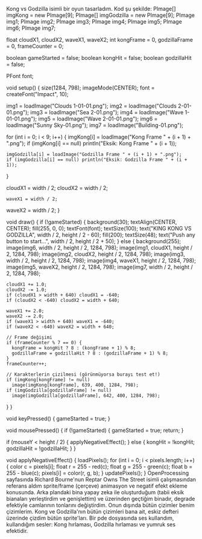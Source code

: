Kong vs Godzilla isimli bir oyun tasarladım. Kod şu şekilde:
PImage[] imgKong = new PImage[9];
PImage[] imgGodzilla = new PImage[9]; 
PImage img1;
PImage img2;
PImage img3; 
PImage img4;
PImage img5;
PImage img6;
PImage img7;

float cloudX1, cloudX2, waveX1, waveX2;
int kongFrame = 0, godzillaFrame = 0, frameCounter = 0;

boolean gameStarted = false;
boolean kongHit = false;
boolean godzillaHit = false;

PFont font;

void setup() {
  size(1284, 798);
  imageMode(CENTER);
  font = createFont("Impact", 10);
  
  img1 = loadImage("Clouds 1-01-01.png");
  img2 = loadImage("Clouds 2-01-01.png");
  img3 = loadImage("Sea 2-01.png");
  img4 = loadImage("Wave 1-01-01.png");
  img5 = loadImage("Wave 2-01-01.png");
  img6 = loadImage("Sunny Sky-01.png");
  img7 = loadImage("Building-01.png");

  for (int i = 0; i < 9; i++) {
    imgKong[i] = loadImage("Kong Frame " + (i + 1) + ".png");
    if (imgKong[i] == null) println("Eksik: Kong Frame " + (i + 1));

    imgGodzilla[i] = loadImage("Godzilla Frame " + (i + 1) + ".png");
    if (imgGodzilla[i] == null) println("Eksik: Godzilla Frame " + (i + 1));
  }

  cloudX1 = width / 2;
  cloudX2 = width / 2;
  
	waveX1 = width / 2;
  waveX2 = width / 2;
}

void draw() {
  if (!gameStarted) {
    background(30);
    textAlign(CENTER, CENTER);
    fill(255, 0, 0);
    textFont(font);
    textSize(100);
    text("KING KONG VS GODZILLA", width / 2, height / 2 - 60);
    fill(200);
    textSize(48);
    text("Push any button to start...", width / 2, height / 2 + 50);
  } else {
    background(255);
    image(img6, width / 2, height / 2, 1284, 798);
    image(img1, cloudX1, height / 2, 1284, 798);
    image(img2, cloudX2, height / 2, 1284, 798);
    image(img3, width / 2, height / 2, 1284, 798);
    image(img4, waveX1, height / 2, 1284, 798);
    image(img5, waveX2, height / 2, 1284, 798);
    image(img7, width / 2, height / 2, 1284, 798);

    cloudX1 += 1.0;
    cloudX2 -= 1.0;
    if (cloudX1 > width + 640) cloudX1 = -640;
    if (cloudX2 < -640) cloudX2 = width + 640;

    waveX1 += 2.0;
    waveX2 -= 2.0;
    if (waveX1 > width + 640) waveX1 = -640;
    if (waveX2 < -640) waveX2 = width + 640;

    // Frame değişimi
    if (frameCounter % 7 == 0) {
      kongFrame = kongHit ? 8 : (kongFrame + 1) % 8;
      godzillaFrame = godzillaHit ? 8 : (godzillaFrame + 1) % 8;
    }
    frameCounter++;

    // Karakterlerin çizilmesi (görünmüyorsa burayı test et!)
    if (imgKong[kongFrame] != null)
      image(imgKong[kongFrame], 639, 400, 1284, 798);
    if (imgGodzilla[godzillaFrame] != null)
      image(imgGodzilla[godzillaFrame], 642, 400, 1284, 798);
  }
}

void keyPressed() {
  gameStarted = true;
}

void mousePressed() {
  if (!gameStarted) {
    gameStarted = true;
    return;
  }

  if (mouseY < height / 2) {
    applyNegativeEffect();
  } else {
    kongHit = !kongHit;
    godzillaHit = !godzillaHit;
  }
}

void applyNegativeEffect() {
  loadPixels();
  for (int i = 0; i < pixels.length; i++) {
    color c = pixels[i];
    float r = 255 - red(c);
    float g = 255 - green(c);
    float b = 255 - blue(c);
    pixels[i] = color(r, g, b);
  }
  updatePixels();
}
OpenProcessing sayfasında Richard Bourne'nun Reptar Owns The Street isimli çalışmasından referans aldım sprite/frame (çerçeve) animasyon ve negatif efekt ekleme konusunda. Arka plandaki bina yapay zeka ile oluşturduğum (tabii eksik bianaları yerleştirdim ve genişlettim)
ve üzerinden geçtiğim binadır, degrade efektiyle camlarının tonlarını değiştirdim. Onun dışında bütün çizimler benim çizimlerim. Kong ve Godzilla'nın bütün çizimleri bana ait, eskiz defteri üzerinde çizdim bütün sprite'ları. Bir pde dosyasında ses kullandım, kullandığım sesler: Kong hırlaması, Godzilla hırlaması ve
yumruk ses efektidir. 
